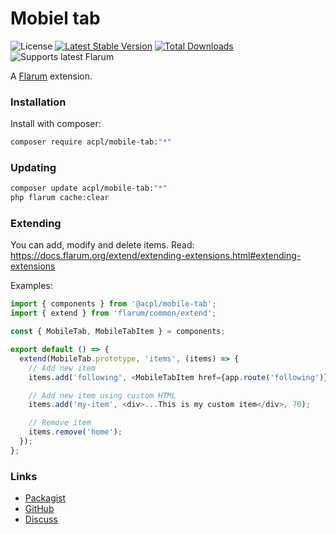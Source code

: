 # Mobiel tab

![License](https://img.shields.io/badge/license-MIT-blue.svg) [![Latest Stable Version](https://img.shields.io/packagist/v/acpl/mobile-tab.svg)](https://packagist.org/packages/acpl/mobile-tab) [![Total Downloads](https://img.shields.io/packagist/dt/acpl/mobile-tab.svg)](https://packagist.org/packages/acpl/mobile-tab) ![Supports latest Flarum](https://flarum-badge-api.davwheat.dev/v1/compat-latest/acpl/mobile-tab)

A [Flarum](https://flarum.org) extension. 

### Installation

Install with composer:

```sh
composer require acpl/mobile-tab:"*"
```

### Updating

```sh
composer update acpl/mobile-tab:"*"
php flarum cache:clear
```

### Extending
You can add, modify and delete items.
Read: https://docs.flarum.org/extend/extending-extensions.html#extending-extensions

Examples:
```js
import { components } from '@acpl/mobile-tab';
import { extend } from 'flarum/common/extend';

const { MobileTab, MobileTabItem } = components;

export default () => {
  extend(MobileTab.prototype, 'items', (items) => {
    // Add new item
    items.add('following', <MobileTabItem href={app.route('following')} icon="fas fa-star" />, 90);

    // Add new item using custom HTML
    items.add('my-item', <div>...This is my custom item</div>, 70);

    // Remove item
    items.remove('home');
  });
};

```

### Links

- [Packagist](https://packagist.org/packages/acpl/mobile-tab)
- [GitHub](https://github.com/android-com-pl/mobile-tab)
- [Discuss](https://discuss.flarum.org/d/PUT_DISCUSS_SLUG_HERE)
